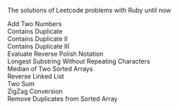 The solutions of Leetcode problems with Ruby until now

Add Two Numbers  
Contains Duplicate  
Contains Duplicate II  
Contains Duplicate III  
Evaluate Reverse Polish Notation   
Longest Substring Without Repeating Characters   
Median of Two Sorted Arrays   
Reverse Linked List   
Two Sum   
ZigZag Conversion   
Remove Duplicates from Sorted Array